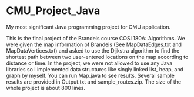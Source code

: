 # CMU_Project_Java
My most significant Java programming project for CMU application.

This is the final project of the Brandeis course COSI 180A: Algorithms. We were given the map information of Brandeis (See MapDataEdges.txt and MapDataVertices.txt) and asked to use the Dijkstra algorithm to find the shortest path between two user-entered locations on the map according to distance or time. In the project, we were not allowed to use any Java libraries so I implemented data structures like singly linked list, heap, and graph by myself. You can run Map.java to see results. Several sample results are provided in Output.txt and sample_routes.zip. The size of the whole project is about 800 lines.
